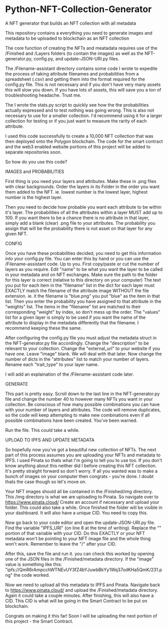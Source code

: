 # Python-NFT-Collection-Generator
A NFT generator that builds an NFT collection with all metadata

This repository contains a everything you need to generate images and metadata to be uploaded to blockchain as an NFT collection

The core function of creating the NFTs and meatadata requires use of the /Finished and /Layers folders (to contain the images) as well as the NFT-generator.py, config.py, and update-JSON-URI.py files.

The /Filename-assistant directory contains some code I wrote to expedite the process of taking attribute filenames and probabilities from a spreadsheet (.csv) and getting them into the format required for the config.py file. This is not necessary and if you don't have very many assets this will slow you down. If you have lots of assets, this will save you a ton of troubleshooting headache. Trust me.

The I wrote the stats.py script to quickly see how the the probabilities actually expressed and to test nothing was going wrong. This is also not necessary to use for a smaller collection. I'd recommend using it for a larger collection for testing or if you just want to measure the rarity of each attribute.

I used this code successfully to create a 10,000 NFT collection that was then deployed onto the Polygon blockchain. The code for the smart contract and the web3 enabled website portions of this project will be added to separate repositories soon.

So how do you use this code?

IMAGES and PROBABILITIES

First thing is you need your layers and attributes. Make these in .png files with clear backgrounds. Order the layers in its Folder in the order you want them added to the NFT. ie. lowest number is the lowest layer, highest number is the highest layer. 

Then you need to decide how probable you want each attribute to be within it's layer. The probabilities of all the attributes within a layer MUST add up to 100. If you want there to be a chance there is no attribute in that layer, simply add a blank (clear) .png file to your attributes. The probability you assign that will be the probability there is not asset on that layer for any given NFT.

CONFIG

Once you have these probabilities decided, you need to get this information into your config.py file. You can enter this by hand or you can use the /Filename-assistant code. Up to you. 
First copy/paste or cut the number of layers as you require. Edit "name" to be what you want the layer to be called in your metadata and on NFT exchanges. Make sure the path to the folder for this layer is correct (relative to this directory on your computer)
The text you put for each item in the "filename" list in the dict for each layer must EXACTLY match the filename of the attribute image WITHOUT the file extension. ie. it the filename is "blue.png" you put "blue" as the item in that list. 
Then you enter the probability you have assigned to that attribute in the "weights" list. The items in the "filename" list are matched to their corresponding "weight" by index, so don't mess up the order.
The "values" list for a given layer is simply to be used if you want the name of the attribute to display in the metadata differently that the filename. I recommend keeping these the same. 

After configuring the config.py file you must adjust the metadata struct in the NFT-generator.py file accordingly. Change the "description" to be relevant to your collection. Change the "external_url" to your website if you have one. Leave "image" blank. We will deal with that later.
Now change the number of dicts in the "attributes" list to match your number of layers. Rename each "trait_type" to your layer name.

I will add an explaination of the /Filename-assistant code later.

GENERATE

This part is pretty easy. Scroll down to the last line in the NFT-generator.py file and change the number 40 to however many NFTs you want in your collection. Be conscious of how many possible combinations you can have with your number of layers and attributes. The code will remove duplicates, so the code will keep attempting to make new combinations even if all possible combinations have been created. You've been warned.

Run the file. This could take a while.

UPLOAD TO IPFS AND UPDATE METADATA

So hopefully now you've got a beautiful new collection of NFTs. The next part of this process assumes you are uploading your NFTs and metadata to IPFS. I used Pinata so thats what I'm going to tell you to use too. If you don't know anything about this neither did I before creating this NFT collection. It's pretty straight forward so don't worry.
If all you wanted was to make a bunch of images on your computer then congrats - you're done. I doubt thats the case though so let's move on.

Your NFT images should all be contained in the /Finished/img directory. This /img directory is what we are uploading to Pinata. So navigate over to https://www.pinata.cloud/
Create an account if necessary and upload your folder. This could also take a while. Once finished the folder will be visible in your dashboard. It will also have a unique CID. You need to copy this.

Now go back to your code editor and open the update-JSON-URI.py file. Find the variable "IPFS_URI" (on line 8 at the time of writing). Replace the "<yourCID>" portion of that variable with your CID. Do this EXACTLY or your NFT metadata won't be pointing to your NFT image file and the whole thing won't work.  Remember to leave the "/" after your CID.

After this, save the file and run it. you can check this worked by opening one of the JSON files in the /Finished/metadata directory. If the "image" value is something like this: "ipfs://QmR6rAmpcchWTNEvUY3fZ4bYJuwbBkYy1Wq37odKHa5QmK/231.png" the code worked.

Now we need to upload all this metadata to IPFS and Pinata. Navigate back to https://www.pinata.cloud/ and upload the /Finished/metadata directory. Again it could take a couple minutes. After finishing, this will also have a CID. This CID is what will be going in the Smart Contract to be put on blockchain.

Congrats on making it this far! Soon I will be uploading the next portion of this project - the Smart Contract.








